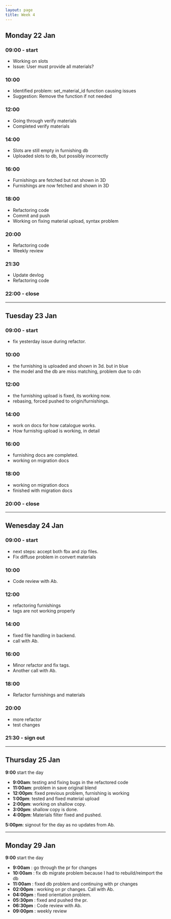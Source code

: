 ```yaml
---
layout: page
title: Week 4
---
```



## Monday 22 Jan

### 09:00 - start

- Working on slots
- Issue: User must provide all materials?

### 10:00

- Identified problem: set_material_id function causing issues
- Suggestion: Remove the function if not needed

### 12:00

- Going through verify materials
- Completed verify materials

### 14:00

- Slots are still empty in furnishing db
- Uploaded slots to db, but possibly incorrectly

### 16:00

- Furnishings are fetched but not shown in 3D
- Furnishings are now fetched and shown in 3D

### 18:00

- Refactoring code
- Commit and push
- Working on fixing material upload, syntax problem

### 20:00

- Refactoring code
- Weekly review

### 21:30

- Update devlog
- Refactoring code

### 22:00 - close

---

## Tuesday 23 Jan

### 09:00 - start

- fix yesterday issue during refactor.

### 10:00

- the furnishing is uploaded and shown in 3d. but in blue
- the model and the db are miss matching, problem due to cdn

### 12:00

- the furnishing upload is fixed, its working now.
- rebasing, forced pushed to origin/furnishings.

### 14:00

- work on docs for how catalogue works.
- How furnishig upload is working, in detail

### 16:00

- furnishing docs are completed.
- working on migration docs

### 18:00

- working on migration docs
- finished with migration docs

### 20:00 - close

---

## Wenesday 24 Jan

### 09:00 - start

- next steps: accept both fbx and zip files.
- Fix diffuse problem in convert materials

### 10:00

- Code review with Ab.

### 12:00

- refactoring furnishings
- tags are not working properly

### 14:00

- fixed file handling in backend.
- call with Ab.

### 16:00

- Minor refactor and fix tags.
- Another call with Ab.

### 18:00

- Refactor furnishings and materials

### 20:00

- more refactor
- test changes

### 21:30 - sign out

---

## Thursday 25 Jan

**9:00** start the day

- **9:00am**: testing and fixing bugs in the refactored code
- **11:00am**: problem in save original blend
- **12:00pm**: fixed previous problem, furnishing is working
- **1:00pm**: tested and fixed material upload
- **2:00pm**: working on shallow copy.
- **3:00pm**: shallow copy is done.
- **4:00pm**: Materials filter fixed and pushed.

**5:00pm**: signout for the day as no updates from Ab.

---

## Monday 29 Jan

**9:00** start the day

- **9:00am** : go through the pr for changes
- **10:00am** : fix db migrate problem because I had to rebuild/reimport the db
- **11:00am** : fixed db problem and continuing with pr changes
- **02:00pm** : working on pr changes. Call with Ab.
- **04:00pm** : fixed orientation problem.
- **05:30pm** : fixed and pushed the pr.
- **06:30pm** : Code review with Ab.
- **09:00pm** : weekly review
